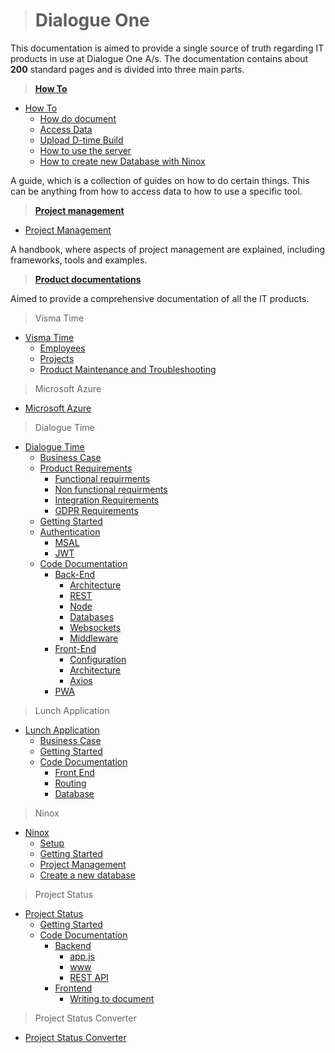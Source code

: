 > # Dialogue One

This documentation is aimed to provide a single source of truth regarding IT products in use at Dialogue One A/s.
The documentation contains about **200** standard pages and is divided into three main parts.

> **[How To](HowTo/README.md)**

- [How To](HowTo/README.md)
  - [How do document](HowTo/documentation.md)
  - [Access Data](HowTo/access_data.md)
  - [Upload D-time Build](HowTo/upload_build.md)
  - [How to use the server](Product_documentations/dialogue_time/Getting_started/README?id=ssh)
  - [How to create new Database with Ninox](Product_documentations/ninox/creating_database)

A guide, which is a collection of guides on how to do certain things. This can be anything from how to access data to how to use a specific tool.

> **[Project management](Project_management/README.md)**

- [Project Management](Project_management/README.md)

A handbook, where aspects of project management are explained, including frameworks, tools and examples.

> **[Product documentations](Product_documentations/README.md)**

Aimed to provide a comprehensive documentation of all the IT products.

> Visma Time

- [Visma Time](Product_documentations/visma_time/README.md)
  - [Employees](Product_documentations/visma_time/Employees/README.md)
  - [Projects](Product_documentations/visma_time/Projects/README.md)
  - [Product Maintenance and Troubleshooting](Product_documentations/visma_time/Maintenance/README.md)

> Microsoft Azure

- [Microsoft Azure](Product_documentations/Microsoft_azure/README.md)

> Dialogue Time

- [Dialogue Time](Product_documentations/dialogue_time/README.md)
  - [Business Case](Product_documentations/dialogue_time/Busines_case.md)
  - [Product Requirements](Product_documentations/dialogue_time/Product_requirments/index.md)
    - [Functional requirments](Product_documentations/dialogue_time/Product_requirments/Functional_requirments.md)
    - [Non functional requirments](Product_documentations/dialogue_time/Product_requirments/Non_functional_requirments.md)
    - [Integration Requirements](Product_documentations/dialogue_time/Product_requirments/Integrations_requirements.md)
    - [GDPR Requirements](Product_documentations/dialogue_time/Product_requirments/GDPR.md)
  - [Getting Started](Product_documentations/dialogue_time/Getting_started/README.md)
  - [Authentication](Product_documentations/dialogue_time/Authentication/README.md)
    - [MSAL](Product_documentations/dialogue_time/Authentication/Msal.md)
    - [JWT](Product_documentations/dialogue_time/Authentication/JWT.md)
  - [Code Documentation](Product_documentations/dialogue_time/Documentation/README.md)
    - [Back-End](Product_documentations/dialogue_time/Documentation/Back_end/README.md)
      - [Architecture](Product_documentations/dialogue_time/Documentation/Back_end/Architecture/Architecture.md)
      - [REST](Product_documentations/dialogue_time/Documentation/Back_end/REST/REST.md)
      - [Node](Product_documentations/dialogue_time/Documentation/Back_end/Node/Node.md)
      - [Databases](Product_documentations/dialogue_time/Documentation/Back_end/Database.md)
      - [Websockets](Product_documentations/dialogue_time/Documentation/Back_end/Websockets.md)
      - [Middleware](Product_documentations/dialogue_time/Documentation/Back_end/Middleware.md)
    - [Front-End](Product_documentations/dialogue_time/Documentation/Front_end/README.md)
      - [Configuration](Product_documentations/dialogue_time/Documentation/Front_end/Configuration.md)
      - [Architecture](Product_documentations/dialogue_time/Documentation/Front_end/Architecture.md)
      - [Axios](Product_documentations/dialogue_time/Documentation/Front_end/Axios.md)
    - [PWA](Product_documentations/dialogue_time/Documentation/PWA.md)

> Lunch Application

- [Lunch Application](Product_documentations/lunch_app/README.md)
  - [Business Case](Product_documentations/lunch_app/Business_case.md)
  - [Getting Started](Product_documentations/lunch_app/Getting_started.md)
  - [Code Documentation](Product_documentations/lunch_app/Documentation/README.md)
    - [Front End](Product_documentations/lunch_app/Documentation/front_end.md)
    - [Routing](Product_documentations/lunch_app/Documentation/Routing.md)
    - [Database](Product_documentations/lunch_app/Documentation/Database.md)

> Ninox

- [Ninox](Product_documentations/ninox/README.md)
  - [Setup](Product_documentations/ninox/Setup.md)
  - [Getting Started](Product_documentations/ninox/getting_started.md)
  - [Project Management](Product_documentations/ninox/project_management.md)
  - [Create a new database](Product_documentations/ninox/creating_database.md)

> Project Status

- [Project Status](Product_documentations/project_status/README.md)
  - [Getting Started](Product_documentations/project_status/getting_started.md)
  - [Code Documentation](Product_documentations/project_status/code_documentation/README.md)
    - [Backend](Product_documentations/project_status/code_documentation/backend/backend.md)
      - [app.js](Product_documentations/project_status/code_documentation/backend/appjs.md)
      - [www](Product_documentations/project_status/code_documentation/backend/www.md)
      - [REST API](Product_documentations/project_status/code_documentation/backend/REST.md)
    - [Frontend](Product_documentations/project_status/code_documentation/frontend/front_end.md)
      - [Writing to document](Product_documentations/project_status/code_documentation/frontend/document.md)

> Project Status Converter

- [Project Status Converter](Product_documentations/project_status_converter/README.md)
